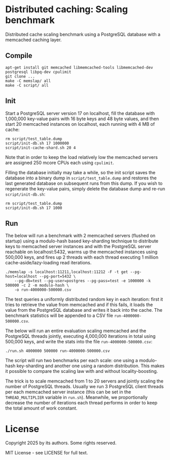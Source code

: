 # Distributed caching: Scaling benchmark

Distributed cache scaling benchmark using a PostgreSQL database with a memcached caching layer.

## Compile

``` console
apt-get install git memcached libmemcached-tools libmemcached-dev postgresql libpq-dev cpulimit
git clone ...
make -C memslap/ all
make -C script/ all
```

## Init

Start a PostgreSQL server version 17 on localhost, fill the database with 1,000,000 key-value pairs
with 16 byte keys and 48 byte values, and then start 20 memcached instances on localhost, each
running with 4 MB of cache:
  
``` console
rm script/test_table.dump 
script/init-db.sh 17 1000000
script/init-cache-shard.sh 20 4
```

Note that in order to keep the load relatively low the memcached servers are assigned 250 mcore
CPUs each using `cpulimit`.

Filling the database initially may take a while, so the init script saves the database into a
binary dump in `script/test_table.dump` and restores the last generated database on subsequent runs
from this dump. If you wish to regenerate the key-value pairs, simply delete the database dump and
re-run `script/init-db.sh`:

``` console
rm script/test_table.dump 
script/init-db.sh 17 1000
```

## Run

The below will run a benchmark with 2 memcached servers (flushed on startup) using a modulo-hash
based key-sharding technique to distribute keys to memcached server instances and with the
PostgreSQL server reachable on localhost:5432, warms up the memcached instances using 500,000 keys,
and fires up 2 threads with each thread executing 1 million cache-aside/lazy-loading read
iterations.

``` console
./memslap -s localhost:11211,localhost:11212 -F -t get --pg-host=localhost --pg-port=5432 \
    --pg-db=test --pg-user=postgres --pg-pass=test -e 1000000 -k 500000 -c 2 -m modulo-hash \
    -o run-4000000-500000.csv
```

The test queries a uniformly distributed random key in each iteration: first it tries to retrieve
the value from memcached and if this fails, it loads the value from the PostgreSQL database and
writes it back into the cache. The benchmark statistics will be appended to a CSV file
`run-4000000-500000.csv`.

The below will run an entire evaluation scaling memcached and the PostgreSQL threads jointly,
executing 4,000,000 iterations in total using 500,000 keys, and write the stats into the file
`run-4000000-500000.csv`:

``` console
./run.sh 4000000 500000 run-4000000-500000.csv
```

The script will run two benchmarks per each scale: one using a modulo-hash key-sharding and another
one using a random distribution. This makes it possible to compare the scaling law with and without
locality-boosting.

The trick is to scale memcached from 1 to 20 servers and jointly scaling the number of PostgreSQL
threads. Usually we run 3 PostgreSQL client threads per each memcached server instance (this can be
set in the `THREAD_MULTIPLIER` variable in `run.sh`). Meanwhile, we proportionally decrease the
number of iterations each thread performs in order to keep the total amount of work constant.

# License

Copyright 2025 by its authors. Some rights reserved. 

MIT License - see LICENSE for full text.
